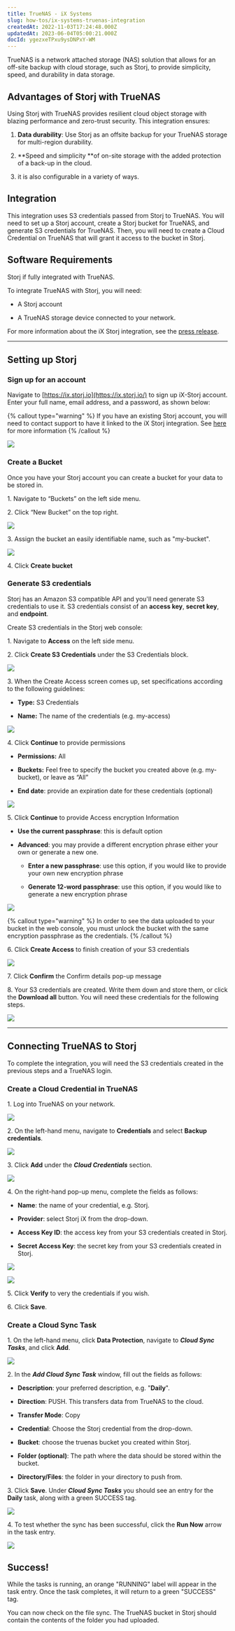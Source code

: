 ```yaml
---
title: TrueNAS - iX Systems
slug: how-tos/ix-systems-truenas-integration
createdAt: 2022-11-03T17:24:48.000Z
updatedAt: 2023-06-04T05:00:21.000Z
docId: ygezxeTPxu9ysDNPxY-WM
---
```


TrueNAS is a network attached storage (NAS) solution that allows for an off-site backup with cloud storage, such as Storj, to provide simplicity, speed, and durability in data storage.

## Advantages of Storj with TrueNAS 

Using Storj with TrueNAS provides resilient cloud object storage with blazing performance and zero-trust security. This integration ensures:

1.  **Data durability**: Use Storj as an offsite backup for your TrueNAS storage for multi-region durability.

2.  **Speed and simplicity **of on-site storage with the added protection of a back-up in the cloud.&#x20;

3.  &#x20;it is also configurable in a variety of ways.

## Integration

This integration uses S3 credentials passed from Storj to TrueNAS. You will need to set up a Storj account, create a Storj bucket for TrueNAS, and generate S3 credentials for TrueNAS. Then, you will need to create a Cloud Credential on TrueNAS that will grant it access to the bucket in Storj.&#x20;

## Software Requirements 

Storj if fully integrated with TrueNAS.

To integrate TrueNAS with Storj, you will need:

*   A Storj account&#x20;

*   A TrueNAS storage device connected to your network.&#x20;

For more information about the iX Storj integration, see the [press release](https://www.truenas.com/blog/ix-and-storj-deliver-globally-distributed-storage-to-truenas/).

***

## Setting up Storj

### Sign up for an account&#x20;

Navigate to [https://ix.storj.io](https://ix.storj.io/) to sign up iX-Storj account. Enter your full name, email address, and a password, as shown below:

{% callout type="warning"  %} 
If you have an existing Storj account, you will need to contact support to have it linked to the iX Storj integration. See [here](https://forum.storj.io/t/truenas-backups-and-differences-between-storj-and-storj-ix/20044/7) for more information
{% /callout %}

![](https://archbee-image-uploads.s3.amazonaws.com/kv3plx2xmXcUGcVl4Lttj/PnQ7D7Z6fU0RPKZpOCRXJ_image.png)

### Create a Bucket 

Once you have your Storj account you can create a bucket for your data to be stored in.

1\. Navigate to “Buckets” on the left side menu.

2\. Click “New Bucket” on the top right.

![](https://archbee-image-uploads.s3.amazonaws.com/kv3plx2xmXcUGcVl4Lttj/jbnQ38ynnrWl0jnO_j-E5_comet-backup-storj-2.png)

3\. Assign the bucket an easily identifiable name, such as "my-bucket".

![](https://archbee-image-uploads.s3.amazonaws.com/kv3plx2xmXcUGcVl4Lttj/K65vHcrJtRq4S87jICtYx_screenshot-2023-03-09-at-110429-am.png)

4\. Click **Create bucket**

### Generate S3 credentials

Storj has an Amazon S3 compatible API and you'll need generate S3 credentials to use it. S3 credentials consist of an **access key**, **secret key**, and **endpoint**.

Create S3 credentials in the Storj web console:

1\. Navigate to **Access** on the left side menu.

2\. Click **Create S3 Credentials** under the S3 Credentials block.



![](https://archbee-image-uploads.s3.amazonaws.com/kv3plx2xmXcUGcVl4Lttj/EZyAl8Wux2GOlyPd70HnI_screenshot-2023-03-09-at-110900-am.png)

3\. When the Create Access screen comes up, set specifications according to the following guidelines:

*   **Type:** S3 Credentials

*   **Name:** The name of the credentials (e.g. my-access)

![](https://archbee-image-uploads.s3.amazonaws.com/kv3plx2xmXcUGcVl4Lttj/Cv1Lirp-3-OueRk-YAR8u_image.png)

4\. Click **Continue** to provide permissions

*   **Permissions:** All

*   **Buckets:** Feel free to specify the bucket you created above (e.g. my-bucket), or leave as “All”

*   **End date**: provide an expiration date for these credentials (optional)

![](https://archbee-image-uploads.s3.amazonaws.com/kv3plx2xmXcUGcVl4Lttj/gQ8jBHtvd5sFZFuAqth_h_image.png)

5\. Click **Continue** to provide Access encryption Information

*   **Use the current passphrase**: this is default option

*   **Advanced**: you may provide a different encryption phrase either your own or generate a new one.
    *   **Enter a new passphrase**: use this option, if you would like to provide your own new encryption phrase

    *   **Generate 12-word passphrase**: use this option, if you would like to generate a new encryption phrase

![](https://archbee-image-uploads.s3.amazonaws.com/kv3plx2xmXcUGcVl4Lttj/Uxn8zBqXQVmQvsswV3pJ2_image.png)

{% callout type="warning"  %} 
In order to see the data uploaded to your bucket in the web console, you must unlock the bucket with the same encryption passphrase as the credentials.
{% /callout %}

6\. Click **Create Access** to finish creation of your S3 credentials

![](https://archbee-image-uploads.s3.amazonaws.com/kv3plx2xmXcUGcVl4Lttj/zk2JE9Z6f3vk_R2cjpdqc_image.png)

7\. Click **Confirm** the Confirm details pop-up message

8\. Your S3 credentials are created. Write them down and store them, or click the **Download all** button. You will need these credentials for the following steps.

![](https://archbee-image-uploads.s3.amazonaws.com/kv3plx2xmXcUGcVl4Lttj/xH5tgzVKXn-uK2hVfSo8e_image.png)

***

## Connecting TrueNAS to Storj

To complete the integration, you will need the S3 credentials created in the previous steps and a TrueNAS login.

### Create a Cloud Credential in TrueNAS

1\. Log into TrueNAS on your network.

![](https://archbee-image-uploads.s3.amazonaws.com/kv3plx2xmXcUGcVl4Lttj/9caiWgOrlUL5dtj7e7JFv_login.png)

2\. On the left-hand menu, navigate to **Credentials** and select **Backup credentials**.

![](https://archbee-image-uploads.s3.amazonaws.com/kv3plx2xmXcUGcVl4Lttj/amTXglEqJexuCScBmO2Fm_bc.png)

3\. Click **Add** under the ***Cloud Credentials*** section.

![](https://archbee-image-uploads.s3.amazonaws.com/kv3plx2xmXcUGcVl4Lttj/ryjNzCggsxIy5HSOitxyu_cc.png)

4\. On the right-hand pop-up menu, complete the fields as follows:

*   **Name**: the name of your credential, e.g. Storj.

*   **Provider**: select Storj iX from the drop-down.

*   **Access Key ID**: the access key from your S3 credentials created in Storj.

*   **Secret Access Key**: the secret key from your S3 credentials created in Storj.

![](https://archbee-image-uploads.s3.amazonaws.com/kv3plx2xmXcUGcVl4Lttj/JZeL9b5DOtKTZirlwxr7S_cloudc1.png)

![](https://archbee-image-uploads.s3.amazonaws.com/kv3plx2xmXcUGcVl4Lttj/o3G3DY3n4yCw9lq1eBiH8_cloudc2.png)

5\. Click **Verify** to very the credentials if you wish.

6\. Click **Save**.

### Create a Cloud Sync Task

1\. On the left-hand menu, click **Data Protection**, navigate to ***Cloud Sync Tasks***, and click **Add**.

![](https://archbee-image-uploads.s3.amazonaws.com/kv3plx2xmXcUGcVl4Lttj/q5Dqcs72_i-JdGQ16NOG3_screen-shot-2022-11-10-at-111126-am.png)

2\. In the ***Add Cloud Sync Task*** window, fill out the fields as follows:

*   **Description**: your preferred description, e.g. "**Daily**".

*   **Direction**: PUSH. This transfers data from TrueNAS to the cloud.

*   **Transfer Mode**: Copy

*   **Credential**: Choose the Storj credential from the drop-down.

*   **Bucket**: choose the truenas bucket you created within Storj.

*   **Folder (optional)**: The path where the data should be stored within the bucket.

*   **Directory/Files**: the folder in your directory to push from.



3\. Click **Save**. Under ***Cloud Sync Tasks*** you should see an entry for the **Daily** task, along with a green SUCCESS tag.

![](https://archbee-image-uploads.s3.amazonaws.com/kv3plx2xmXcUGcVl4Lttj/sl2BBBB8ji5l6HXCA1da7_success.png)

4\. To test whether the sync has been successful, click the **Run Now** arrow in the task entry.

![](https://archbee-image-uploads.s3.amazonaws.com/kv3plx2xmXcUGcVl4Lttj/FAbFNiNGpHfycYMgE_1ZJ_run.png)

## Success!

While the tasks is running, an orange "RUNNING" label will appear in the task entry. Once the task completes, it will return to a green "SUCCESS" tag.

You can now check on the file sync. The TrueNAS bucket in Storj should contain the contents of the folder you had uploaded.

